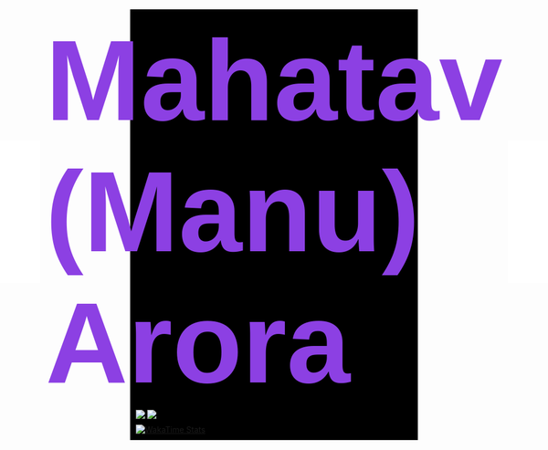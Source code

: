 <div style="background-color: black; padding: 10px;">

  <!-- Header with Image and Name -->

<div style="display: flex; justify-content: center; align-items: center;">
  <img src="./images/ma.png" alt="Ma Picture" width="250" height="250" style="margin-right: 10px;">
  <span style="color: #8c40e3; font-family: sans-serif; font-weight: bold; font-size: 200px;">Mahatav (Manu) Arora</span>
  <img src="./images/ma.png" alt="Ma Picture" width="250" height="250" style="margin-left: 10px;">
</div>

  <!-- Stats and Top Languages Section -->

<a href="https://github.com/Mahatav/github-readme-stats">
  <img align="center" src="https://github-readme-stats.vercel.app/api?username=Mahatav&theme=midnight-purple&show_icons=true&show=reviews,discussions_started,discussions_answered,prs_merged,prs_merged_percentage" />
</a>
<a href="https://github.com/Mahatav/convoychat">
  <img align="center" src="https://github-readme-stats.vercel.app/api/top-langs/?username=Mahatav&hide_progress=true&theme=midnight-purple" />
</a>

  <!-- WakaTime Stats -->
  <div style="margin-top: 10px;">
      <a href="https://github.com/Mahatav/github-readme-stats">
          <img src="https://github-readme-stats.vercel.app/api/wakatime?username=Mahatav&theme=midnight-purple" alt="WakaTime Stats"/>
      </a>
  </div>

</div>
